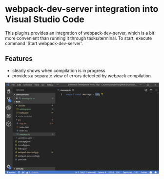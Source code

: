 # webpack-dev-server integration into Visual Studio Code

This plugins provides an integration of webpack-dev-server, which is a bit more convenient than running it through tasks/terminal.
To start, execute command 'Start webpack-dev-server'.

## Features

 - clearly shows when compilation is in progress
 - provides a separate view of errors detected by webpack compilation

![](media/demo.gif)
